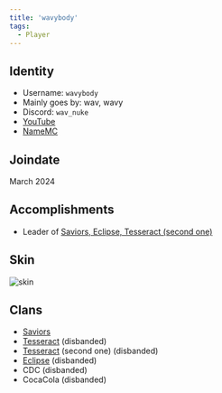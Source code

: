 ```yaml
---
title: 'wavybody'
tags:
  - Player
---
```



## Identity
* Username: `wavybody`
* Mainly goes by: wav, wavy
* Discord: `wav_nuke`
* [YouTube](https://www.youtube.com/@fentanylsellers)
* [NameMC](https://namemc.com/profile/wavybody)

## Joindate
March 2024

## Accomplishments
* Leader of [Saviors, Eclipse, Tesseract (second one)](../Groups/saviors.md)

## Skin
![skin](https://s.namemc.com/3d/skin/body.png?id=83971e772310dfc2&model=classic&theta=30&phi=21&time=90&width=100&height=200)

## Clans
- [Saviors](../Groups/saviors.md)
- [Tesseract](../Groups/saviors.md) (disbanded)
- [Tesseract](../Groups/saviors.md) (second one) (disbanded)
- [Eclipse](../Groups/saviors.md) (disbanded)
- CDC (disbanded)
- CocaCola (disbanded)